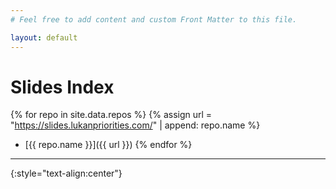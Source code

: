 ```yaml
---
# Feel free to add content and custom Front Matter to this file.

layout: default
---
```


# Slides Index
{% for repo in site.data.repos %}
  {% assign url = "https://slides.lukanpriorities.com/" | append: repo.name %}
- [{{ repo.name }}]({{ url }})
{% endfor %}

----
{:style="text-align:center"}
